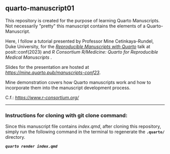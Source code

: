 **quarto-manuscript01**
----------------------------------------  

This repository is created for the purpose of learning Quarto Manuscripts. Not necessarily "pretty" this manuscript contains the elements of a Quarto-Manuscript.

Here, I follow a tutorial presented by Professor Mine Cetinkaya-Rundel, Duke University, for the [*Reproducible Manuscripts with Quarto*](https://www.youtube.com/watch?v=NK1onTLcgY4&t=1265s) talk at posit::conf(2023) and *R Consortium R/Medicine: Quarto for Reproducible Medical Manuscripts* .  

Slides for the presentation are hosted at *https://mine.quarto.pub/manuscripts-conf23*.
 
Mine demonstration covers how Quarto manuscripts work and how to incorporate them into the manuscript development process.  

C.f.: *https://www.r-consortium.org/* 

------------------------------------------------------- 

### Instructions for cloning with git clone command: 

Since this manuscript file contains *index.qmd*, after cloning this repository, simply run the following command in the terminal to regenerate the **`.quarto/`** directory. 

***`quarto render index.qmd`***  

